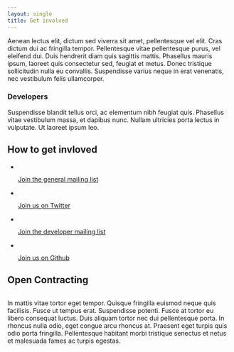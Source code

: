 ```yaml
---
layout: single
title: Get involved
---
```


<div class="left-right">
	<div class="left">
		<p>Aenean lectus elit, dictum sed viverra sit amet, pellentesque vel elit. Cras dictum dui ac fringilla tempor. Pellentesque vitae pellentesque purus, vel eleifend dui. Duis hendrerit diam quis sagittis mattis. Phasellus mauris ipsum, laoreet quis consectetur sed, feugiat et metus. Donec tristique sollicitudin nulla eu convallis. Suspendisse varius neque in erat venenatis, nec vestibulum felis ullamcorper.</p>
		<h3>Developers</h3>
		<p>Suspendisse blandit tellus orci, ac elementum nibh feugiat quis. Phasellus vitae vestibulum massa, et dapibus nunc. Nullam ultricies porta lectus in vulputate. Ut laoreet ipsum leo.</p>
	</div>
	<div class="right">
		<h2 class="visually-hidden">How to get invloved</h2>
		<ul class="get-involved">
			<li>
				<img src="{{site.baseurl}}assets/design/icon_news.png" alt="" />
				<p><a href="#">Join the general mailing list</a></p>
			</li>
			<li>
				<img src="{{site.baseurl}}assets/design/icon_twitter.png" alt="" />
				<p><a href="#">Join us on Twitter</a></p>
			</li>
			<li>
				<img src="{{site.baseurl}}assets/design/icon_dev_news.png" alt="" />
				<p><a href="#">Join the developer mailing list</a></p>
			</li>
			<li>
				<img src="{{site.baseurl}}assets/design/icon_github.png" alt="" />
				<p><a href="#">Join us on Github</a></p>
			</li>
		</ul>
	</div>
</div>
<h2 class="visually-hidden">Open Contracting</h2>
<img id="open-logo" src="{{site.baseurl}}assets/design/open_logo.png" alt="">
<p>In mattis vitae tortor eget tempor. Quisque fringilla euismod neque quis facilisis. Fusce ut tempus erat. Suspendisse potenti. Fusce at tortor eu libero consequat luctus. Duis aliquam tortor nec dui pellentesque porta. In rhoncus nulla odio, eget congue arcu rhoncus at. Praesent eget turpis quis odio porta fringilla. Pellentesque habitant morbi tristique senectus et netus et malesuada fames ac turpis egestas.</p>
